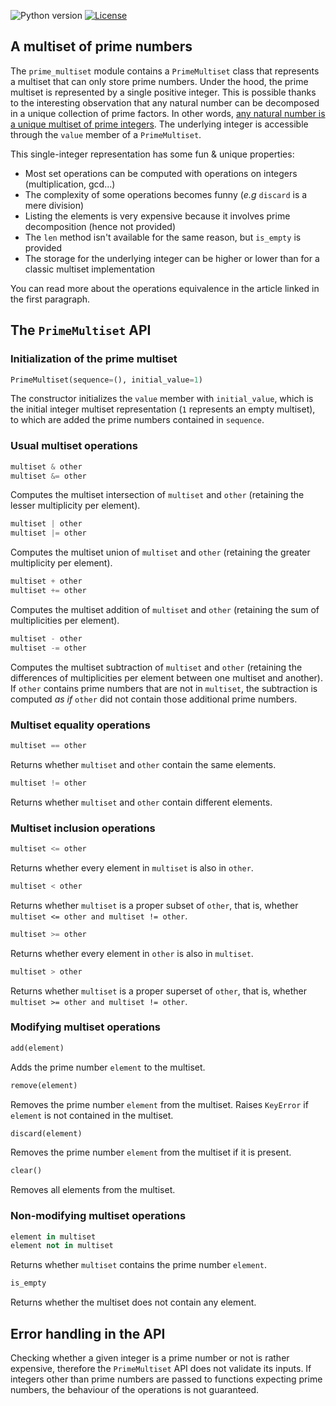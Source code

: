 ![Python version](https://img.shields.io/badge/python-3.5-blue.svg)
[![License](http://img.shields.io/:license-mit-blue.svg)](http://doge.mit-license.org)

## A multiset of prime numbers

The `prime_multiset` module contains a `PrimeMultiset` class that represents a multiset that can only store prime
numbers. Under the hood, the prime multiset is represented by a single positive integer. This is possible thanks to the
interesting observation that any natural number can be decomposed in a unique collection of prime factors. In other
words, [any natural number is a unique multiset of prime integers][1]. The underlying integer is accessible through the
`value` member of a `PrimeMultiset`.

This single-integer representation has some fun & unique properties:
* Most set operations can be computed with operations on integers (multiplication, gcd...)
* The complexity of some operations becomes funny (*e.g* `discard` is a mere division)
* Listing the elements is very expensive because it involves prime decomposition (hence not provided)
* The `len` method isn't available for the same reason, but `is_empty` is provided
* The storage for the underlying integer can be higher or lower than for a classic multiset implementation

You can read more about the operations equivalence in the article linked in the first paragraph.

## The `PrimeMultiset` API

### Initialization of the prime multiset

```python
PrimeMultiset(sequence=(), initial_value=1)
```

The constructor initializes the `value` member with `initial_value`, which is the initial integer multiset
representation (`1` represents an empty multiset), to which are added the prime numbers contained in `sequence`.

### Usual multiset operations

```python
multiset & other
multiset &= other
```

Computes the multiset intersection of `multiset` and `other` (retaining the lesser multiplicity per element).

```python
multiset | other
multiset |= other
```

Computes the multiset union of `multiset` and `other` (retaining the greater multiplicity per element).

```python
multiset + other
multiset += other
```

Computes the multiset addition of `multiset` and `other` (retaining the sum of multiplicities per element).

```python
multiset - other
multiset -= other
```

Computes the multiset subtraction of `multiset` and `other` (retaining the differences of multiplicities per element
between one multiset and another). If `other` contains prime numbers that are not in `multiset`, the subtraction is
computed *as if* `other` did not contain those additional prime numbers.

### Multiset equality operations

```python
multiset == other
```

Returns whether `multiset` and `other` contain the same elements.

```python
multiset != other
```

Returns whether `multiset` and `other` contain different elements.

### Multiset inclusion operations

```python
multiset <= other
```

Returns whether every element in `multiset` is also in `other`.

```python
multiset < other
```

Returns whether `multiset` is a proper subset of `other`, that is, whether `multiset <= other and multiset != other`.

```python
multiset >= other
```

Returns whether every element in `other` is also in `multiset`.

```python
multiset > other
```

Returns whether `multiset` is a proper superset of `other`, that is, whether `multiset >= other and multiset != other`.

### Modifying multiset operations

```python
add(element)
```

Adds the prime number `element` to the multiset.

```python
remove(element)
```

Removes the prime number `element` from the multiset. Raises `KeyError` if `element` is not contained in the multiset.

```python
discard(element)
```

Removes the prime number `element` from the multiset if it is present.

```python
clear()
```

Removes all elements from the multiset.

### Non-modifying multiset operations

```python
element in multiset
element not in multiset
```

Returns whether `multiset` contains the prime number `element`.

```python
is_empty
```

Returns whether the multiset does not contain any element.

## Error handling in the API

Checking whether a given integer is a prime number or not is rather expensive, therefore the `PrimeMultiset` API does
not validate its inputs. If integers other than prime numbers are passed to functions expecting prime numbers, the
behaviour of the operations is not guaranteed.


  [1]: http://psmay.com/2012/02/17/fun-with-math-a-natural-number-is-a-multiset-of-prime-factors/

